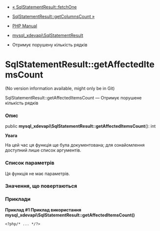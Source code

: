 - [«
SqlStatementResult::fetchOne](mysql-xdevapi-sqlstatementresult.fetchone.md)
- [SqlStatementResult::getColumnsCount
»](mysql-xdevapi-sqlstatementresult.getcolumncount.md)

- [PHP Manual](index.md)
- [mysql_xdevapi\SqlStatementResult](class.mysql-xdevapi-sqlstatementresult.md)
- Отримує порушену кількість рядків

# SqlStatementResult::getAffectedItemsCount

(No version information available, might only be in Git)

SqlStatementResult::getAffectedItemsCount — Отримує порушене
кількість рядків

### Опис

public **mysql_xdevapi\SqlStatementResult::getAffectedItemsCount**():
int

**Увага**

На цей час ця функція ще була документована; для
ознайомлення доступний лише список аргументів.

### Список параметрів

Ця функція не має параметрів.

### Значення, що повертаються

### Приклади

**Приклад #1 Приклад використання
**mysql_xdevapi\SqlStatementResult::getAffectedItemsCount()****

` <?php/* ... */?> `
